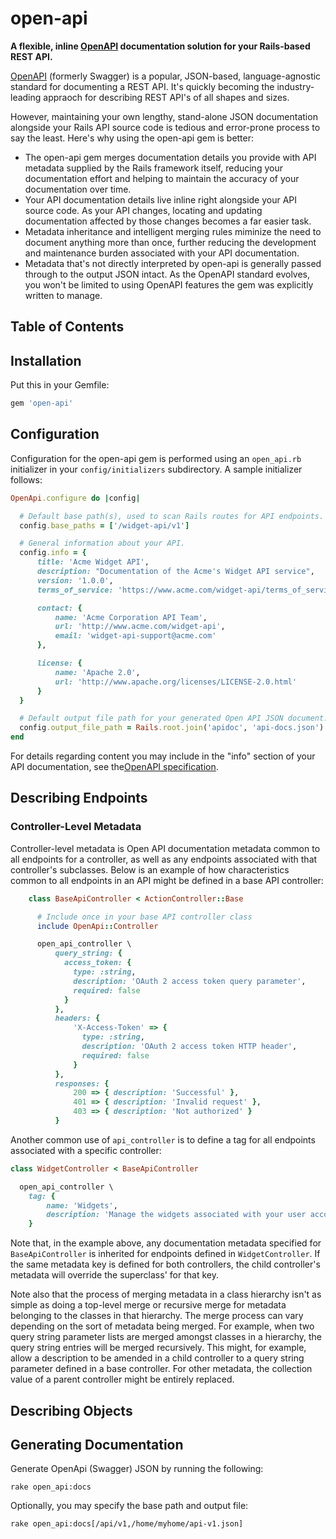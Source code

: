 # open-api

**A flexible, inline [OpenAPI](https://github.com/OAI/OpenAPI-Specification) documentation solution
for your Rails-based REST API.**

[OpenAPI](https://github.com/OAI/OpenAPI-Specification) (formerly Swagger) is a popular,
JSON-based, language-agnostic standard for documenting a REST API.  It's quickly becoming the
industry-leading appraoch for describing REST API's of all shapes and sizes.

However, maintaining your own lengthy, stand-alone JSON documentation alongside your Rails API
source code is tedious and error-prone process to say the least.  Here's why using the open-api gem
is better:

+ The open-api gem merges documentation details you provide with API metadata supplied by the
  Rails framework itself, reducing your documentation effort and helping to maintain the accuracy
  of your documentation over time.
+ Your API documentation details live inline right alongside your API source code.  As your API
  changes, locating and updating documentation affected by those changes becomes a far easier task.
+ Metadata inheritance and intelligent merging rules miminize the need to document anything more
  than once, further reducing the development and maintenance burden associated with your API
  documentation.
+ Metadata that's not directly interpreted by open-api is generally passed through to the output
  JSON intact.  As the OpenAPI standard evolves, you won't be limited to using OpenAPI features the
  gem was explicitly written to manage.

## Table of Contents

## Installation

Put this in your Gemfile:

``` ruby
gem 'open-api'
```
## Configuration

Configuration for the open-api gem is performed using an `open_api.rb` initializer in your
`config/initializers` subdirectory.  A sample initializer follows:

``` ruby
OpenApi.configure do |config|

  # Default base path(s), used to scan Rails routes for API endpoints.
  config.base_paths = ['/widget-api/v1']

  # General information about your API.
  config.info = {
      title: 'Acme Widget API',
      description: "Documentation of the Acme's Widget API service",
      version: '1.0.0',
      terms_of_service: 'https://www.acme.com/widget-api/terms_of_service',

      contact: {
          name: 'Acme Corporation API Team',
          url: 'http://www.acme.com/widget-api',
          email: 'widget-api-support@acme.com'
      },

      license: {
          name: 'Apache 2.0',
          url: 'http://www.apache.org/licenses/LICENSE-2.0.html'
      }
  }

  # Default output file path for your generated Open API JSON document.
  config.output_file_path = Rails.root.join('apidoc', 'api-docs.json')
end
```

For details regarding content you may include in the "info" section of your API documentation, see
the[OpenAPI specification](https://github.com/OAI/OpenAPI-Specification/blob/master/versions/2.0.md#infoObject).


## Describing Endpoints

### Controller-Level Metadata

Controller-level metadata is Open API documentation metadata common to all endpoints for a
controller, as well as any endpoints associated with that controller's subclasses.  Below is an
example of how characteristics common to all endpoints in an API might be defined in a base API
controller:
``` ruby
    class BaseApiController < ActionController::Base

      # Include once in your base API controller class
      include OpenApi::Controller

      open_api_controller \
          query_string: {
            access_token: {
              type: :string,
              description: 'OAuth 2 access token query parameter',
              required: false
            }
          },
          headers: {
              'X-Access-Token' => {
                type: :string,
                description: 'OAuth 2 access token HTTP header',
                required: false
              }
          },
          responses: {
              200 => { description: 'Successful' },
              401 => { description: 'Invalid request' },
              403 => { description: 'Not authorized' }
          }
```

Another common use of `api_controller` is to define a tag for all endpoints associated with a
specific controller:
``` ruby
class WidgetController < BaseApiController

  open_api_controller \
    tag: {
        name: 'Widgets',
        description: 'Manage the widgets associated with your user account'
    }
```
Note that, in the example above, any documentation metadata specified for `BaseApiController` is
inherited for endpoints defined in `WidgetController`.  If the same metadata key is defined for both
controllers, the child controller's metadata will override the superclass' for that key.

Note also that the process of merging metadata in a class hierarchy isn't as simple as doing a
top-level merge or recursive merge for metadata belonging to the classes in that hierarchy.  The
merge process can vary depending on the sort of metadata being merged.  For example, when two query
string parameter lists are merged amongst classes in a hierarchy, the query string entries will be
merged recursively.  This might, for example, allow a description to be amended in a child
controller to a query string parameter defined in a base controller.  For other metadata, the
collection value of a parent controller might be entirely replaced.


## Describing Objects
## Generating Documentation

Generate OpenApi (Swagger) JSON by running the following:

    rake open_api:docs

Optionally, you may specify the base path and output file:

    rake open_api:docs[/api/v1,/home/myhome/api-v1.json]
